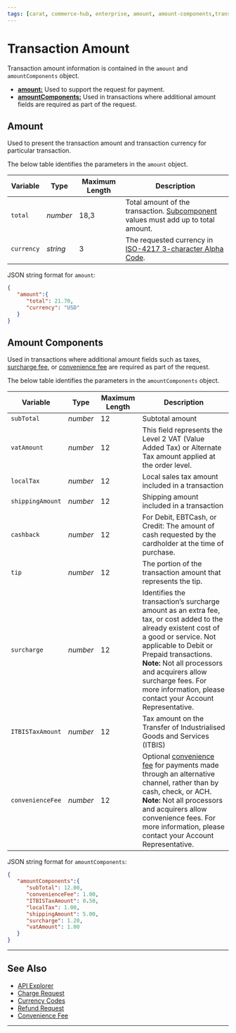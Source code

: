 ```yaml
---
tags: [carat, commerce-hub, enterprise, amount, amount-components,transaction-amount ]
--- 
```


# Transaction Amount

Transaction amount information is contained in the `amount` and `amountComponents` object.

- [**amount:**](#amount) Used to support the request for payment.
- [**amountComponents:**](#amount-components) Used in transactions where additional amount fields are required as part of the request.

## Amount

Used to present the transaction amount and transaction currency for particular transaction.

<!--
type: tab
titles: amount, JSON Example
-->

The below table identifies the parameters in the `amount` object.

|Variable |Type| Maximum Length | Description|
|---------|----------|----------------|---------|
| `total` | *number* | 18,3 | Total amount of the transaction. [Subcomponent](#amount-components) values must add up to total amount. |
| `currency` | *string* | 3 | The requested currency in [ISO-4217 3-character Alpha Code](?path=docs/Resources/Master-Data/Currency-Code.md).|

<!--
type: tab
-->

JSON string format for `amount`:

```json
{
   "amount":{
      "total": 21.70,
      "currency": "USD"
   }
}
```

<!-- type: tab-end -->

## Amount Components

Used in transactions where additional amount fields such as taxes, [surcharge fee](?path=docs/Resources/FAQs-Glossary/Glossary.md#surcharge-fees), or [convenience fee](?path=docs/Resources/Guides/Convenience-Fees.md) are required as part of the request.

<!--
type: tab
titles: amountComponents, JSON Example
-->

The below table identifies the parameters in the `amountComponents` object.

| Variable | Type | Maximum Length | Description |
| --------- | --- | ------ | -------------- |
| `subTotal` | *number* | 12 | Subtotal amount |
| `vatAmount` | *number* | 12 | This field represents the Level 2 VAT (Value Added Tax) or Alternate Tax amount applied at the order level. |
| `localTax` | *number* | 12 | Local sales tax amount included in a transaction |
| `shippingAmount` | *number* | 12 | Shipping amount included in a transaction |
| `cashback` | *number* | 12 | For Debit, EBTCash, or Credit: The amount of cash requested by the cardholder at the time of purchase. |
| `tip` | *number* | 12 | The portion of the transaction amount that represents the tip. |
| `surcharge` | *number* | 12 | Identifies the transaction’s surcharge amount as an extra fee, tax, or cost added to the already existent cost of a good or service. Not applicable to Debit or Prepaid transactions. **Note:** Not all processors and acquirers allow surcharge fees. For more information, please contact your Account Representative. |
| `ITBISTaxAmount` | *number* | 12 | Tax amount on the Transfer of Industrialised Goods and Services (ITBIS) |
| `convenienceFee` | *number* | 12 | Optional [convenience fee](?path=docs/Resources/Guides/Convenience-Fees.md) for payments made through an alternative channel, rather than by cash, check, or ACH. **Note:** Not all processors and acquirers allow convenience fees. For more information, please contact your Account Representative. |

<!--
type: tab
-->

JSON string format for `amountComponents`:

```json
{
   "amountComponents":{
      "subTotal": 12.00,
      "convenienceFee": 1.00,
      "ITBISTaxAmount": 0.50,
      "localTax": 1.00,
      "shippingAmount": 5.00,
      "surcharge": 1.20,
      "vatAmount": 1.00
   }
}
```
 
<!-- type: tab-end -->

---

## See Also

- [API Explorer](../api/?type=post&path=/payments/v1/charges)
- [Charge Request](?path=docs/Resources/API-Documents/Payments/Charges.md)
- [Currency Codes](?path=docs/Resources/Master-Data/Currency-Code.md)
- [Refund Request](?path=docs/Resources/API-Documents/Payments/Refund.md)
- [Convenience Fee](?path=docs/Resources/Guides/Convenience-Fees.md)

---

